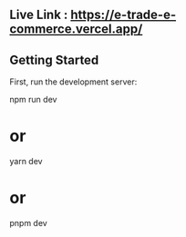 ## Live Link : https://e-trade-e-commerce.vercel.app/

## Getting Started

First, run the development server:

npm run dev

# or

yarn dev

# or

pnpm dev
